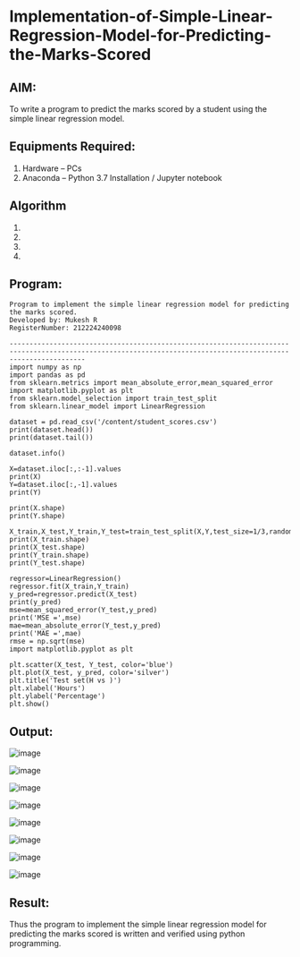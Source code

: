 # Implementation-of-Simple-Linear-Regression-Model-for-Predicting-the-Marks-Scored

## AIM:
To write a program to predict the marks scored by a student using the simple linear regression model.

## Equipments Required:
1. Hardware – PCs
2. Anaconda – Python 3.7 Installation / Jupyter notebook

## Algorithm
1. 
2. 
3. 
4. 

## Program:
```
Program to implement the simple linear regression model for predicting the marks scored.
Developed by: Mukesh R 
RegisterNumber: 212224240098

---------------------------------------------------------------------------------------------------------------------------------------------------------------
import numpy as np
import pandas as pd
from sklearn.metrics import mean_absolute_error,mean_squared_error
import matplotlib.pyplot as plt
from sklearn.model_selection import train_test_split
from sklearn.linear_model import LinearRegression

dataset = pd.read_csv('/content/student_scores.csv')
print(dataset.head())
print(dataset.tail())

dataset.info()

X=dataset.iloc[:,:-1].values
print(X)
Y=dataset.iloc[:,-1].values
print(Y)

print(X.shape)
print(Y.shape)

X_train,X_test,Y_train,Y_test=train_test_split(X,Y,test_size=1/3,random_state=0)
print(X_train.shape)
print(X_test.shape)
print(Y_train.shape)
print(Y_test.shape)

regressor=LinearRegression()
regressor.fit(X_train,Y_train)
y_pred=regressor.predict(X_test)
print(y_pred)
mse=mean_squared_error(Y_test,y_pred)
print('MSE =',mse)
mae=mean_absolute_error(Y_test,y_pred)
print('MAE =',mae)
rmse = np.sqrt(mse)
import matplotlib.pyplot as plt

plt.scatter(X_test, Y_test, color='blue')
plt.plot(X_test, y_pred, color='silver')
plt.title('Test set(H vs )')
plt.xlabel('Hours')
plt.ylabel('Percentage')
plt.show()
```

## Output:
![image](https://github.com/user-attachments/assets/19ac9d7a-0d86-4081-bdcb-9bcbb50a5337)

![image](https://github.com/user-attachments/assets/5ff6a529-0096-4296-a3d3-586eed6ae0a9)

![image](https://github.com/user-attachments/assets/5682ff45-e898-4aa5-9a74-f3ed0b582493)

![image](https://github.com/user-attachments/assets/994e9cf7-759d-4941-b82a-ec5a8693e51c)

![image](https://github.com/user-attachments/assets/e41633ab-0da4-4083-a4f3-a03ab00decea)

![image](https://github.com/user-attachments/assets/f244eb41-6b32-44b1-ae8b-c771d1b9f9e1)

![image](https://github.com/user-attachments/assets/563cae76-333b-43bf-8d07-922d7abf9df2)

![image](https://github.com/user-attachments/assets/c52d646d-3caf-4d76-8580-d605c5d1d907)










## Result:
Thus the program to implement the simple linear regression model for predicting the marks scored is written and verified using python programming.
